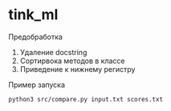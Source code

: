 # tink_ml

Предобработка
1. Удаление docstring
2. Сортирвока методов в классе
3. Приведение к нижнему регистру


Пример запуска

```bash
python3 src/compare.py input.txt scores.txt
```
